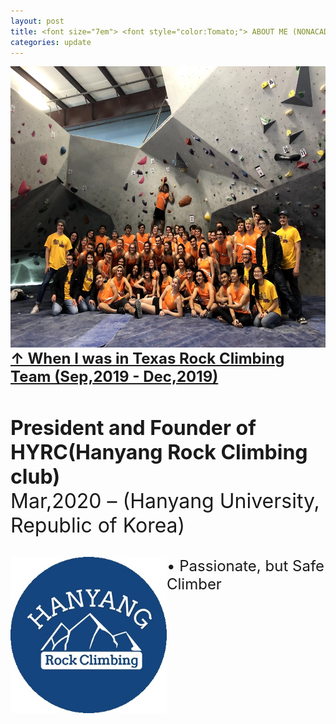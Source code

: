 ```yaml
---
layout: post
title: <font size="7em"> <font style="color:Tomato;"> ABOUT ME (NONACADEMIC) </font></font>
categories: update
---
```

<img src="/images/fulls/TRC.jpg" class="image-img" width="600" height="450">
<font size="5em"><b><u> ↑ When I was in Texas Rock Climbing Team (Sep,2019 - Dec,2019)</u><br></b></font>
<br>
<br>



<h><font size="6em"><b>
President and Founder of HYRC(Hanyang Rock Climbing club) <br>
</b></font> <font size="6em"> Mar,2020 – (Hanyang University, Republic of Korea)
</font><br><br></h>
<div style="float:left;">
<img src="/images/fulls/HYRC.jpg" class="image-img" width="250" height="250">
</div>

<font size="5em">
• Passionate, but Safe Climber
</font>
<br><br><br><br><br><br><br><br>
